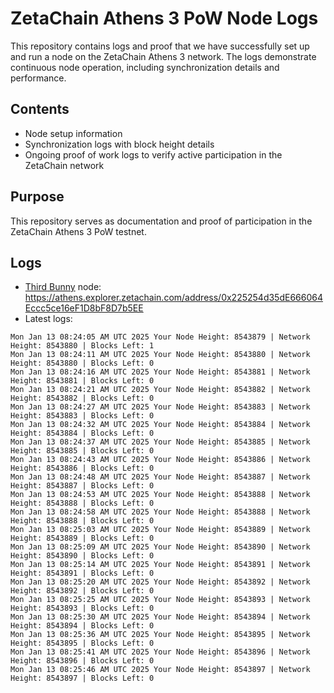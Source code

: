 # ZetaChain Athens 3 PoW Node Logs
This repository contains logs and proof that we have successfully set up and run a node on the ZetaChain Athens 3 network. The logs demonstrate continuous node operation, including synchronization details and performance.

## Contents
- Node setup information
- Synchronization logs with block height details
- Ongoing proof of work logs to verify active participation in the ZetaChain network

## Purpose
This repository serves as documentation and proof of participation in the ZetaChain Athens 3 PoW testnet.

## Logs

- [Third Bunny](https://thirdbunny.xyz/) node: https://athens.explorer.zetachain.com/address/0x225254d35dE666064Eccc5ce16eF1D8bF8D7b5EE
- Latest logs:
```
Mon Jan 13 08:24:05 AM UTC 2025 Your Node Height: 8543879 | Network Height: 8543880 | Blocks Left: 1
Mon Jan 13 08:24:11 AM UTC 2025 Your Node Height: 8543880 | Network Height: 8543880 | Blocks Left: 0
Mon Jan 13 08:24:16 AM UTC 2025 Your Node Height: 8543881 | Network Height: 8543881 | Blocks Left: 0
Mon Jan 13 08:24:21 AM UTC 2025 Your Node Height: 8543882 | Network Height: 8543882 | Blocks Left: 0
Mon Jan 13 08:24:27 AM UTC 2025 Your Node Height: 8543883 | Network Height: 8543883 | Blocks Left: 0
Mon Jan 13 08:24:32 AM UTC 2025 Your Node Height: 8543884 | Network Height: 8543884 | Blocks Left: 0
Mon Jan 13 08:24:37 AM UTC 2025 Your Node Height: 8543885 | Network Height: 8543885 | Blocks Left: 0
Mon Jan 13 08:24:43 AM UTC 2025 Your Node Height: 8543886 | Network Height: 8543886 | Blocks Left: 0
Mon Jan 13 08:24:48 AM UTC 2025 Your Node Height: 8543887 | Network Height: 8543887 | Blocks Left: 0
Mon Jan 13 08:24:53 AM UTC 2025 Your Node Height: 8543888 | Network Height: 8543888 | Blocks Left: 0
Mon Jan 13 08:24:58 AM UTC 2025 Your Node Height: 8543888 | Network Height: 8543888 | Blocks Left: 0
Mon Jan 13 08:25:03 AM UTC 2025 Your Node Height: 8543889 | Network Height: 8543889 | Blocks Left: 0
Mon Jan 13 08:25:09 AM UTC 2025 Your Node Height: 8543890 | Network Height: 8543890 | Blocks Left: 0
Mon Jan 13 08:25:14 AM UTC 2025 Your Node Height: 8543891 | Network Height: 8543891 | Blocks Left: 0
Mon Jan 13 08:25:20 AM UTC 2025 Your Node Height: 8543892 | Network Height: 8543892 | Blocks Left: 0
Mon Jan 13 08:25:25 AM UTC 2025 Your Node Height: 8543893 | Network Height: 8543893 | Blocks Left: 0
Mon Jan 13 08:25:30 AM UTC 2025 Your Node Height: 8543894 | Network Height: 8543894 | Blocks Left: 0
Mon Jan 13 08:25:36 AM UTC 2025 Your Node Height: 8543895 | Network Height: 8543895 | Blocks Left: 0
Mon Jan 13 08:25:41 AM UTC 2025 Your Node Height: 8543896 | Network Height: 8543896 | Blocks Left: 0
Mon Jan 13 08:25:46 AM UTC 2025 Your Node Height: 8543897 | Network Height: 8543897 | Blocks Left: 0
```

